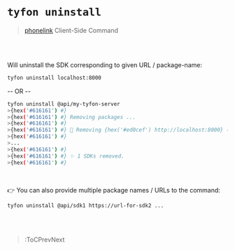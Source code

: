 # `tyfon uninstall`

> [phonelink](:Icon (align=-6px)) Client-Side Command

<br><br>

Will uninstall the SDK corresponding to given URL / package-name:

```bash
tyfon uninstall localhost:8000
```
-- OR --

```bash
tyfon uninstall @api/my-tyfon-server
>{hex('#616161') #}
>{hex('#616161') #} Removing packages ...
>{hex('#616161') #}
>{hex('#616161') #} 🧹 Removing {hex('#ed0cef') http://localhost:8000} ( {hex('#c355f5') @api/my-tyfon-server} ) ...
>{hex('#616161') #}
>...
>{hex('#616161') #}
>{hex('#616161') #} ✨ 1 SDKs removed.
>{hex('#616161') #}
```

<br>

👉 You can also provide multiple package names / URLs to the command:
```bash
tyfon uninstall @api/sdk1 https://url-for-sdk2 ...
```

<br><br>

> :ToCPrevNext